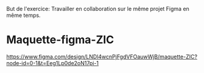 But de l'exercice: Travailler en collaboration sur le même projet Figma en même temps.

# Maquette-figma-ZIC

https://www.figma.com/design/LNDl4wcnPjFgdVFOauwWjB/maquette-ZIC?node-id=0-1&t=Eeg1Lp0de2oN17pi-1
